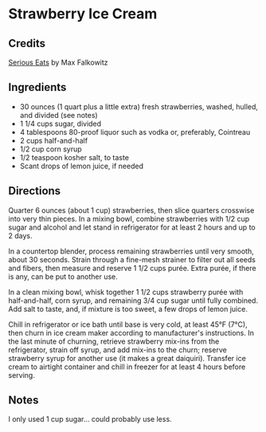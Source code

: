 # Strawberry Ice Cream

## Credits

[Serious Eats](https://www.seriouseats.com/best-strawberry-ice-cream-recipe) by
Max Falkowitz

## Ingredients

- 30 ounces (1 quart plus a little extra) fresh strawberries, washed, hulled,
  and divided (see notes)
- 1 1/4 cups sugar, divided
- 4 tablespoons 80-proof liquor such as vodka or, preferably, Cointreau
- 2 cups half-and-half
- 1/2 cup corn syrup
- 1/2 teaspoon kosher salt, to taste
- Scant drops of lemon juice, if needed

## Directions

Quarter 6 ounces (about 1 cup) strawberries, then slice quarters crosswise into
very thin pieces. In a mixing bowl, combine strawberries with 1/2 cup sugar and
alcohol and let stand in refrigerator for at least 2 hours and up to 2 days.

In a countertop blender, process remaining strawberries until very smooth,
about 30 seconds. Strain through a fine-mesh strainer to filter out all seeds
and fibers, then measure and reserve 1 1/2 cups purée. Extra purée, if there is
any, can be put to another use.

In a clean mixing bowl, whisk together 1 1/2 cups strawberry purée with
half-and-half, corn syrup, and remaining 3/4 cup sugar until fully combined.
Add salt to taste, and, if mixture is too sweet, a few drops of lemon juice.

Chill in refrigerator or ice bath until base is very cold, at least 45°F (7°C),
then churn in ice cream maker according to manufacturer's instructions. In the
last minute of churning, retrieve strawberry mix-ins from the refrigerator,
strain off syrup, and add mix-ins to the churn; reserve strawberry syrup for
another use (it makes a great daiquiri). Transfer ice cream to airtight
container and chill in freezer for at least 4 hours before serving.

## Notes

I only used 1 cup sugar... could probably use less.
